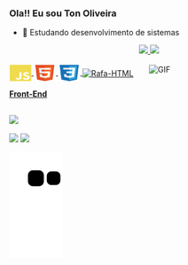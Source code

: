 ### Ola!! Eu sou Ton Oliveira

- 🌱 Estudando desenvolvimento de sistemas

<div align="center">
  <a href="https://github.com/Tonn14">
  <img height="180em" src="https://github-readme-stats.vercel.app/api?username=Tonn14&show_icons=true&theme=tokyonight&include_all_commits=true&count_private=true"/>
  <img height="180em" src="https://github-readme-stats.vercel.app/api/top-langs/?username=Tonn14&layout=compact&langs_count=7&theme=tokyonight"/>
</div>
  
  <div style="display: inline_block"><br>
  <img align="center" alt="Rafa-Js" height="30" width="40" src="https://raw.githubusercontent.com/devicons/devicon/master/icons/javascript/javascript-plain.svg">
  <img align="center" alt="Rafa-HTML" height="30" width="40" src="https://raw.githubusercontent.com/devicons/devicon/master/icons/html5/html5-original.svg">
  <img align="center" alt="Rafa-CSS" height="30" width="40" src="https://raw.githubusercontent.com/devicons/devicon/master/icons/css3/css3-original.svg">
    <img align="center" alt="Rafa-HTML" height="30" width="40" src="https://cdn.jsdelivr.net/gh/devicons/devicon/icons/c/c-original.svg" />

  <!-- https://raw.githubusercontent.com/trepichio/trepichio/master/assets/code.gif -->
<!-- https://media.giphy.com/media/LmNwrBhejkK9EFP504/giphy.gif -->

<img align="right" alt="GIF" src="https://raw.githubusercontent.com/trepichio/trepichio/master/assets/code.gif" width=50% />

<br />

**Front-End**


  ##
  
  <div> 
 
  <a href="https://instagram.com/Tom_lastkings" target="_blank"><img src="https://img.shields.io/badge/-Instagram-%23E4405F?style=for-the-badge&logo=instagram&logoColor=white" target="_blank"></a>
 
  <a href = "mailto:elton.santos7@ba.estudante.senai.br"><img src="https://img.shields.io/badge/-Gmail-%23333?style=for-the-badge&logo=gmail&logoColor=white" target="_blank"></a>
   <a href="https://www.linkedin.com/in/elton-oliveira-pereira-santos-31a64824b" target="_blank"><img src="https://img.shields.io/badge/-LinkedIn-%230077B5?style=for-the-badge&logo=linkedin&logoColor=white" target="_blank"></a> 
 
  ![Snake animation](https://github.com/rafaballerini/rafaballerini/blob/output/github-contribution-grid-snake.svg)
 
</div>
